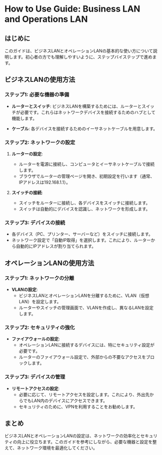 # How to Use Guide: Business LAN and Operations LAN

## はじめに

このガイドは、ビジネスLANとオペレーションLANの基本的な使い方について説明します。初心者の方でも理解しやすいように、ステップバイステップで進めます。

## ビジネスLANの使用方法

### ステップ1: 必要な機器の準備

- **ルーターとスイッチ**: ビジネスLANを構築するためには、ルーターとスイッチが必要です。これらはネットワークデバイスを接続するためのハブとして機能します。

- **ケーブル**: 各デバイスを接続するためのイーサネットケーブルを用意します。

### ステップ2: ネットワークの設定

1. **ルーターの設定**:
   - ルーターを電源に接続し、コンピュータとイーサネットケーブルで接続します。
   - ブラウザでルーターの管理ページを開き、初期設定を行います（通常、IPアドレスは192.168.1.1）。

2. **スイッチの接続**:
   - スイッチをルーターに接続し、各デバイスをスイッチに接続します。
   - スイッチは自動的にデバイスを認識し、ネットワークを形成します。

### ステップ3: デバイスの接続

- 各デバイス（PC、プリンター、サーバーなど）をスイッチに接続します。
- ネットワーク設定で「自動IP取得」を選択します。これにより、ルーターから自動的にIPアドレスが割り当てられます。

## オペレーションLANの使用方法

### ステップ1: ネットワークの分離

- **VLANの設定**:
  - ビジネスLANとオペレーションLANを分離するために、VLAN（仮想LAN）を設定します。
  - ルーターやスイッチの管理画面で、VLANを作成し、異なるLANを設定します。

### ステップ2: セキュリティの強化

- **ファイアウォールの設定**:
  - オペレーションLANに接続するデバイスには、特にセキュリティ設定が必要です。
  - ルーターのファイアウォール設定で、外部からの不要なアクセスをブロックします。

### ステップ3: デバイスの管理

- **リモートアクセスの設定**:
  - 必要に応じて、リモートアクセスを設定します。これにより、外出先からでもLAN内のデバイスにアクセスできます。
  - セキュリティのために、VPNを利用することをお勧めします。

## まとめ

ビジネスLANとオペレーションLANの設定は、ネットワークの効率化とセキュリティの向上に役立ちます。このガイドを参考にしながら、必要な機器と設定を整えて、ネットワーク環境を最適化してください。